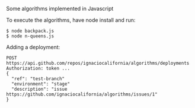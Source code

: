 Some algorithms implemented in Javascript


To execute the algorithms, have node install and run: 
```
$ node backpack.js
$ node n-queens.js

```

Adding a deployment:
```
POST https://api.github.com/repos/ignaciocalifornia/algorithms/deployments
Authorization: token ...
{
  "ref": "test-branch"
  "environment": "stage"
  "description": "issue https://github.com/ignaciocalifornia/algorithms/issues/1"
}
```
